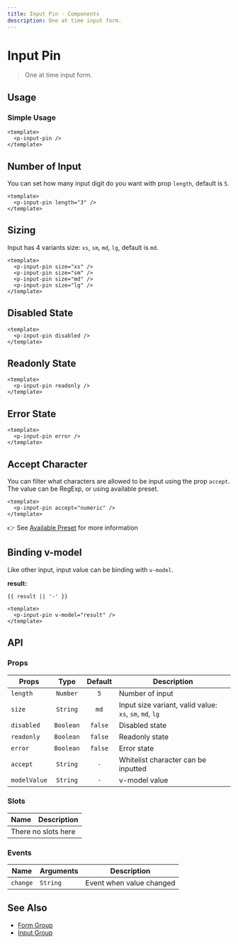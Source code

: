 ```yaml
---
title: Input Pin · Components
description: One at time input form.
---
```


<script setup>
  import pInputPin from './InputPin.vue'
  import { ref } from 'vue'

  const result = ref('')
</script>

# Input Pin

> One at time input form.

## Usage

### Simple Usage

<preview>
  <p-input-pin />
</preview>

```vue
<template>
  <p-input-pin />
</template>
```

## Number of Input

You can set how many input digit do you want with prop `length`, default is `5`.

<preview>
  <p-input-pin length="3" />
</preview>

```vue
<template>
  <p-input-pin length="3" />
</template>
```

## Sizing

Input has 4 variants size: `xs`, `sm`, `md`, `lg`, default is `md`.

<preview class="flex-col space-y-3">
  <p-input-pin size="xs" />
  <p-input-pin size="sm" />
  <p-input-pin size="md" />
  <p-input-pin size="lg" />
</preview>

```vue
<template>
  <p-input-pin size="xs" />
  <p-input-pin size="sm" />
  <p-input-pin size="md" />
  <p-input-pin size="lg" />
</template>
```

## Disabled State

<preview>
  <p-input-pin disabled />
</preview>

```vue
<template>
  <p-input-pin disabled />
</template>
```

## Readonly State
<preview>
  <p-input-pin readonly />
</preview>

```vue
<template>
  <p-input-pin readonly />
</template>
```

## Error State
<preview>
  <p-input-pin error />
</preview>

```vue
<template>
  <p-input-pin error />
</template>
```

## Accept Character

You can filter what characters are allowed to be input using the prop `accept`. The value can be RegExp, or using available preset.

<preview class="flex-col space-y-4">
  <p-input-pin accept="numeric" />
</preview>

```vue
<template>
  <p-input-pin accept="numeric" />
</template>
```

👉 See [Available Preset](../input/#available-preset) for more information

## Binding v-model

Like other input, input value can be binding with `v-model`.

<preview>
  <p-input-pin v-model="result" />
</preview>

**result:**

<code class="truncate whitespace-pre">{{ result || '-' }}</code>

```vue
<template>
  <p-input-pin v-model="result" />
</template>
```

## API

### Props

| Props        |   Type    | Default | Description                                             |
|--------------|:---------:|:-------:|---------------------------------------------------------|
| `length`     | `Number`  |   `5`   | Number of input                                         |
| `size`       | `String`  |  `md`   | Input size variant, valid value: `xs`, `sm`, `md`, `lg` |
| `disabled`   | `Boolean` | `false` | Disabled state                                          |
| `readonly`   | `Boolean` | `false` | Readonly state                                          |
| `error`      | `Boolean` | `false` | Error state                                             |
| `accept`     | `String`  |   `-`   | Whitelist character can be inputted                     |
| `modelValue` | `String`  |   `-`   | v-model value                                           |

### Slots

<table>
  <thead>
    <tr>
      <th>Name</th>
      <th>Description</th>
    </tr>
  </thead>
  <tbody>
    <tr>
      <td colspan="2" class="text-center">There no slots here</td>
    </tr>
  </tbody>
</table>

### Events

| Name     | Arguments | Description              |
|----------|-----------|--------------------------|
| `change` | `String`  | Event when value changed |

## See Also

- [Form Group](/components/form-group/)
- [Input Group](/components/input-group/)
